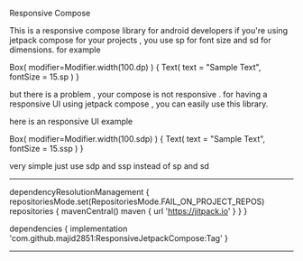 Responsive Compose

This is a responsive compose library for android developers if you're using jetpack compose for your projects , you use sp for font size and sd for dimensions. for example

Box( modifier=Modifier.width(100.dp) ) { Text( text = "Sample Text", fontSize = 15.sp ) }

but there is a problem , your compose is not responsive . for having a responsive UI using jetpack compose , you can easily use this library.

here is an responsive UI example

Box( modifier=Modifier.width(100.sdp) ) { Text( text = "Sample Text", fontSize = 15.ssp ) }

very simple just use sdp and ssp instead of sp and sd

-------------------------------------------------------------------------




dependencyResolutionManagement
 {
	repositoriesMode.set(RepositoriesMode.FAIL_ON_PROJECT_REPOS)
	repositories {
		mavenCentral()
		maven { url 'https://jitpack.io' }
	}
}

dependencies
{
	 implementation 'com.github.majid2851:ResponsiveJetpackCompose:Tag'
}

--------------------------------------------------------------------------------


